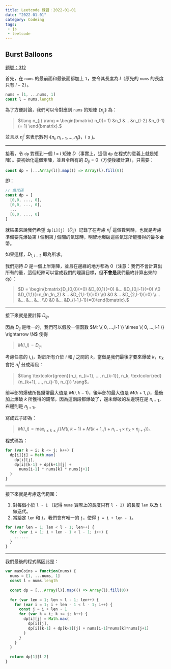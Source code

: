 ```yaml
---
title: Leetcode 練習：2022-01-01 
date: "2022-01-01"
category: Codeing
tags:
 - js
 - leetcode
---
```


## Burst Balloons
[題號：312](https://leetcode.com/problems/burst-balloons/)

首先，在 `nums` 的最前面和最後面都加上 `1`，並令其長度為 $l$（原先的 `nums` 的長度只有 $l - 2$）。

```js
nums = [1, ...nums, 1]
const l = nums.length
```

為了方便討論，我們可以令對應到 `nums` 的矩陣 $\lang n_j \rang$ 為：

> $\lang n_{j} \rang = \begin{bmatrix} n_0(= 1) &n_1 &... &n_{l-2} &n_{l-1} (= 1) \end{bmatrix}.$

並且以 $n^i_j$ 來表示數列 $\lang n_i,n_{i+1}, ... ,n_{j} \rang$，$i\leq j$。

---

接著，令 `dp` 對應到一個 $l \times l$ 矩陣 $D$（事實上，這個 `dp` 在程式的意義上就是矩陣）。要初始化這個矩陣，並且令所有的 $D_{ij} = 0$（方便後續計算），只需要：

```js
const dp = [...Array(l)].map(() => Array(l).fill(0))
```

即：

```js
// 偽代碼
const dp = [
  [0,0, ..., 0],
  [0,0, ..., 0],
  ...
  [0,0, ..., 0]
]
```

就結果來說我們希望 `dp[i][j]`（$D_{ij}$）記錄了在考慮 $n^i_j$ 這個數列時，也就是考慮準備要先爆破第 $i$ 個到第 $j$ 個間的氣球時，明智地爆破這些氣球所能獲得的最多金幣。

如果這樣，$D_{1,l-2}$ 即為所求。

我們期待 $D$ 是一個上半矩陣，並且在邊緣的地方都為 0（注意：我們不會計算出所有的量，這個矩陣可以當成我們的理論目標，但**不會是**我們最終計算出來的 `dp`）：

> $D = \begin{bmatrix}D_{0,0}(=0) &D_{0,1}(=0) &... &D_{0,l-1}(=0) \\0 &D_{1,1}(=n_0n_1n_2) &... &D_{1,l-1}(=0) \\0 &0 &... &D_{2,l-1}(=0) \\... &... &... &... \\0 &0 &... &D_{l-1,l-1}(=0)\end{bmatrix}.$

---

接下來就是要計算 $D_{ij}$。

因為 $D_{ij}$ 是唯一的，我們可以假設一個函數 $M: \{ 0, ...,l-1 \} \times \{ 0, ...,l-1 \} \rightarrow \N$ 使得

> $M(i,j) = D_{ij}$。

考慮任意的 $i,j$，對於所有介於 $i$ 和 $j$ 之間的 $k$，當做是我們最後才要來爆破 $k$，$n_k$ 會把 $n^i_j$ 分成兩段：

> $\lang \textcolor{green}{n_i, n_{i+1}, ..., n_{k-1}}, n_k, \textcolor{red}{n_{k+1}, ..., n_{j-1}, n_{j}} \rang$。

前半部的爆破所獲錢幣最大值是 $M(i,k-1)$，後半部的最大值是 $M(k+1,j)$，最後加上爆破 $k$ 所獲得的錢幣，因為這兩段都爆破了，還未爆破的左邊現在是 $n_{i-1}$，右邊則是 $n_{j+1}$。

寫成式子即為：

> $M(i,j) = \max_{i\leq k \leq j}(\{ M(i,k-1) + M(k+1,j) + n_{i-1} \times n_k \times n_{j+1} \})$。

程式碼為：

```js
for (var k = i; k <= j; k++) {
  dp[i][j] = Math.max(
    dp[i][j],
    dp[i][k-1] + dp[k+1][j] +
      nums[i-1] * nums[k] * nums[j+1]
  )
}
```

---

接下來就是考慮迭代範圍：

1. 對每個小於 `l - 1` （記得 `nums` 實際上的長度只有 `l - 2`）的長度 `len` 以及 `i` 做迭代。
2. 當給定 `len` 和 `i`，我們會有唯一的 `j`，使得 `j = i + len - 1`。

```js
for (var len = 1; len < l - 1; len++) {
  for (var i = 1; i + len - 1 < l - 1; i++) {
    ......
  }
}
```
---

我們最後的程式碼因此是：

```js
var maxCoins = function(nums) {
  nums = [1, ...nums, 1]
  const l = nums.length
  
  const dp = [...Array(l)].map(() => Array(l).fill(0))
   
  for (var len = 1; len < l - 1; len++) {
    for (var i = 1; i + len - 1 < l - 1; i++) {
      const j = i + len - 1
      for (var k = i; k <= j; k++) {
        dp[i][j] = Math.max(
          dp[i][j],
          dp[i][k-1] + dp[k+1][j] + nums[i-1]*nums[k]*nums[j+1]
        )
      }
    }
  }
  
  return dp[1][l-2]
}
```